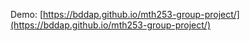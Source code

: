 Demo: [https://bddap.github.io/mth253-group-project/](https://bddap.github.io/mth253-group-project/)
